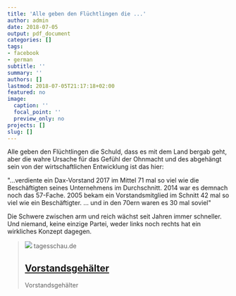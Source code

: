 ```yaml
---
title: 'Alle geben den Flüchtlingen die ...'
author: admin
date: 2018-07-05
output: pdf_document
categories: []
tags:
- facebook
- german
subtitle: ''
summary: ''
authors: []
lastmod: 2018-07-05T21:17:18+02:00
featured: no
image:
  caption: ''
  focal_point: ''
  preview_only: no
projects: []
slug: []
---
```

Alle geben den Flüchtlingen die Schuld, dass es mit dem Land bergab geht, aber die wahre Ursache für das Gefühl der Ohnmacht und des abgehängt sein von der wirtschaftlichen Entwicklung ist das hier: 

"...verdiente ein Dax-Vorstand 2017 im Mittel 71 mal so viel wie die Beschäftigten seines Unternehmens im Durchschnitt.
2014 war es demnach noch das 57-Fache.
2005 bekam ein Vorstandsmitglied im Schnitt 42 mal so viel wie ein Beschäftigter.
…
und in den 70ern waren es 30 mal soviel"

Die Schwere zwischen arm und reich wächst seit Jahren immer schneller. Und niemand, keine einzige Partei, weder links noch rechts hat ein wirkliches Konzept dagegen.
> [![](http://www.tagesschau.de/multimedia/bilder/tagesschauapp104~_v-grossfrei16x9.jpg)](https://www.tagesschau.de/inland/gehalt-vorstand-mitarbeiter-101.html)
> tagesschau.de
> ## [Vorstandsgehälter](https://www.tagesschau.de/inland/gehalt-vorstand-mitarbeiter-101.html)
>
>Vorstandsgehälter

